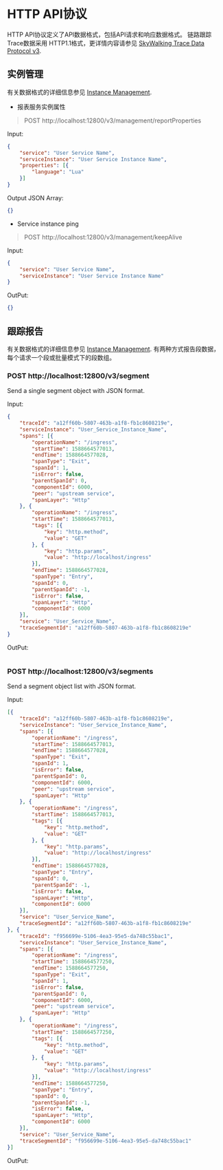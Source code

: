 # HTTP API协议

HTTP API协议定义了API数据格式，包括API请求和响应数据格式。
链路跟踪Trace数据采用 HTTP1.1格式，更详情内容请参见 [SkyWalking Trace Data Protocol v3](Trace-Data-Protocol-v3.md). 

## 实例管理

有关数据格式的详细信息参见 [Instance Management](https://github.com/apache/skywalking-data-collect-protocol/blob/master/management/Management.proto).

- 报表服务实例属性

> POST http://localhost:12800/v3/management/reportProperties

Input:

```json
{
	"service": "User Service Name",
	"serviceInstance": "User Service Instance Name",
	"properties": [{
		"language": "Lua"
	}]
}
```

Output JSON Array:

```json
{}
```

- Service instance ping

> POST http://localhost:12800/v3/management/keepAlive

Input:

```json
{
	"service": "User Service Name",
	"serviceInstance": "User Service Instance Name"
}
```

OutPut:

```json
{}
```

## 跟踪报告

有关数据格式的详细信息参见 [Instance Management](https://github.com/apache/skywalking-data-collect-protocol/blob/master/language-agent/Tracing.proto).
有两种方式报告段数据，每个请求一个段或批量模式下的段数组。

### POST http://localhost:12800/v3/segment

Send a single segment object with JSON format.

Input:

```json
{
	"traceId": "a12ff60b-5807-463b-a1f8-fb1c8608219e",
	"serviceInstance": "User_Service_Instance_Name",
	"spans": [{
		"operationName": "/ingress",
		"startTime": 1588664577013,
		"endTime": 1588664577028,
		"spanType": "Exit",
		"spanId": 1,
		"isError": false,
		"parentSpanId": 0,
		"componentId": 6000,
		"peer": "upstream service",
		"spanLayer": "Http"
	}, {
		"operationName": "/ingress",
		"startTime": 1588664577013,
		"tags": [{
			"key": "http.method",
			"value": "GET"
		}, {
			"key": "http.params",
			"value": "http://localhost/ingress"
		}],
		"endTime": 1588664577028,
		"spanType": "Entry",
		"spanId": 0,
		"parentSpanId": -1,
		"isError": false,
		"spanLayer": "Http",
		"componentId": 6000
	}],
	"service": "User_Service_Name",
	"traceSegmentId": "a12ff60b-5807-463b-a1f8-fb1c8608219e"
}
```
 OutPut:
 
 ```json

```

### POST http://localhost:12800/v3/segments

Send a segment object list with JSON format.

Input:

```json
[{
	"traceId": "a12ff60b-5807-463b-a1f8-fb1c8608219e",
	"serviceInstance": "User_Service_Instance_Name",
	"spans": [{
		"operationName": "/ingress",
		"startTime": 1588664577013,
		"endTime": 1588664577028,
		"spanType": "Exit",
		"spanId": 1,
		"isError": false,
		"parentSpanId": 0,
		"componentId": 6000,
		"peer": "upstream service",
		"spanLayer": "Http"
	}, {
		"operationName": "/ingress",
		"startTime": 1588664577013,
		"tags": [{
			"key": "http.method",
			"value": "GET"
		}, {
			"key": "http.params",
			"value": "http://localhost/ingress"
		}],
		"endTime": 1588664577028,
		"spanType": "Entry",
		"spanId": 0,
		"parentSpanId": -1,
		"isError": false,
		"spanLayer": "Http",
		"componentId": 6000
	}],
	"service": "User_Service_Name",
	"traceSegmentId": "a12ff60b-5807-463b-a1f8-fb1c8608219e"
}, {
	"traceId": "f956699e-5106-4ea3-95e5-da748c55bac1",
	"serviceInstance": "User_Service_Instance_Name",
	"spans": [{
		"operationName": "/ingress",
		"startTime": 1588664577250,
		"endTime": 1588664577250,
		"spanType": "Exit",
		"spanId": 1,
		"isError": false,
		"parentSpanId": 0,
		"componentId": 6000,
		"peer": "upstream service",
		"spanLayer": "Http"
	}, {
		"operationName": "/ingress",
		"startTime": 1588664577250,
		"tags": [{
			"key": "http.method",
			"value": "GET"
		}, {
			"key": "http.params",
			"value": "http://localhost/ingress"
		}],
		"endTime": 1588664577250,
		"spanType": "Entry",
		"spanId": 0,
		"parentSpanId": -1,
		"isError": false,
		"spanLayer": "Http",
		"componentId": 6000
	}],
	"service": "User_Service_Name",
	"traceSegmentId": "f956699e-5106-4ea3-95e5-da748c55bac1"
}]
```
 OutPut:
 
 ```json

```